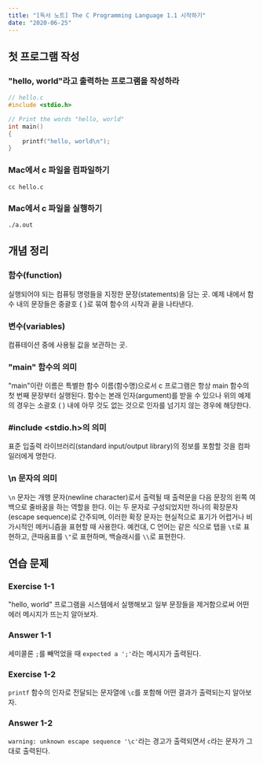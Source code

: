 ```yaml
---
title: "[독서 노트] The C Programming Language 1.1 시작하기"
date: "2020-06-25"
---
```


## 첫 프로그램 작성

### "hello, world"라고 출력하는 프로그램을 작성하라

```c
// hello.c
#include <stdio.h>

// Print the words "hello, world"
int main()
{
    printf("hello, world\n");
}
```

### Mac에서 c 파일을 컴파일하기

```shell
cc hello.c
```

### Mac에서 c 파일을 실행하기

```shell
./a.out
```

## 개념 정리

### 함수(function)

실행되어야 되는 컴퓨팅 명령들을 지정한 문장(statements)을 담는 곳. 예제 내에서 함수 내의 문장들은 중괄호 { }로 묶여 함수의 시작과 끝을 나타낸다.

### 변수(variables)

컴퓨테이션 중에 사용될 값을 보관하는 곳.

### "main" 함수의 의미

"main"이란 이름은 특별한 함수 이름(함수명)으로서 c 프로그램은 항상 main 함수의 첫 번째 문장부터 실행된다. 함수는 본래 인자(argument)를 받을 수 있으나 위의 예제의 경우는 소괄호 ( ) 내에 아무 것도 없는 것으로 인자를 넘기지 않는 경우에 해당한다.

### #include <stdio.h>의 의미

표준 입출력 라이브러리(standard input/output library)의 정보를 포함할 것을 컴파일러에게 명한다.

### \n 문자의 의미

`\n` 문자는 개행 문자(newline character)로서 출력될 때 출력문을 다음 문장의 왼쪽 여백으로 줄바꿈을 하는 역할을 한다. 이는 두 문자로 구성되었지만 하나의 확장문자(escape sequence)로 간주되며, 이러한 확장 문자는 현실적으로 표기가 어렵거나 비가시적인 메커니즘을 표현할 때 사용한다. 예컨대, C 언어는 같은 식으로 탭을 `\t`로 표현하고, 큰따옴표를 `\"`로 표현하며, 백슬래시를 `\\`로 표현한다.

## 연습 문제

### Exercise 1-1

"hello, world" 프로그램을 시스템에서 실행해보고 일부 문장들을 제거함으로써 어떤 에러 메시지가 뜨는지 알아보자.

### Answer 1-1

세미콜론 `;`를 빼먹었을 때 `expected a ';'`라는 메시지가 출력된다.

### Exercise 1-2

`printf` 함수의 인자로 전달되는 문자열에 `\c`를 포함해 어떤 결과가 출력되는지 알아보자.

### Answer 1-2

`warning: unknown escape sequence '\c'`라는 경고가 출력되면서 `c`라는 문자가 그대로 출력된다.
